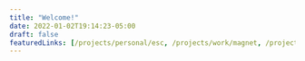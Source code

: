 ```yaml
---
title: "Welcome!"
date: 2022-01-02T19:14:23-05:00
draft: false
featuredLinks: [/projects/personal/esc, /projects/work/magnet, /projects/academic/rescue, /projects/personal/flightcontrol, /projects/work/force-feedback, /projects/extracurricular/titan-v1 ]
---
```







